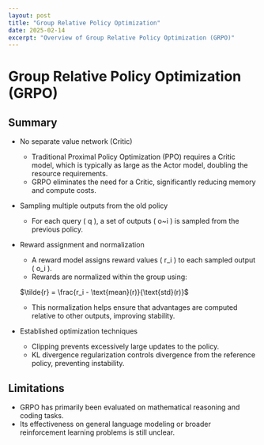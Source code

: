 ```yaml
---
layout: post
title: "Group Relative Policy Optimization"
date: 2025-02-14
excerpt: "Overview of Group Relative Policy Optimization (GRPO)"
---
```


# **Group Relative Policy Optimization (GRPO)**

## Summary
- No separate value network (Critic)
  - Traditional Proximal Policy Optimization (PPO) requires a Critic model, which is typically as large as the Actor model, doubling the resource requirements.
  - GRPO eliminates the need for a Critic, significantly reducing memory and compute costs.

- Sampling multiple outputs from the old policy
  - For each query \( q \), a set of outputs \( o~i \) is sampled from the previous policy.

- Reward assignment and normalization
  - A reward model assigns reward values \( r_i \) to each sampled output \( o_i \).
  - Rewards are normalized within the group using:
  
  $\tilde{r} = \frac{r_i - \text{mean}(r)}{\text{std}(r)}$

  - This normalization helps ensure that advantages are computed relative to other outputs, improving stability.

- Established optimization techniques
  - Clipping prevents excessively large updates to the policy.
  - KL divergence regularization controls divergence from the reference policy, preventing instability.

## **Limitations**
- GRPO has primarily been evaluated on mathematical reasoning and coding tasks.
- Its effectiveness on general language modeling or broader reinforcement learning problems is still unclear.
